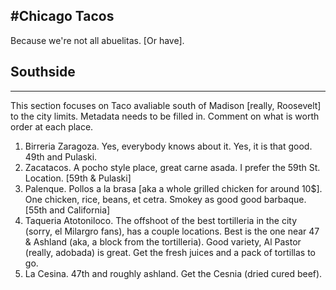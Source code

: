 #Chicago Tacos
------
Because we're not all abuelitas. [Or have]. 

## Southside
-----
This section focuses on Taco avaliable south of Madison [really, Roosevelt] to the city limits.  Metadata needs to be filled in. Comment on what is worth order at each place. 

1. Birreria Zaragoza. Yes, everybody knows about it. Yes, it is that good. 49th and Pulaski. 
2. Zacatacos. A pocho style place, great carne asada. I prefer the 59th St. Location. [59th & Pulaski]
3. Palenque. Pollos a la brasa [aka a whole grilled chicken for around 10$]. One chicken, rice, beans, et cetra. Smokey as good good barbaque. [55th and California]
4. Taqueria Atotoniloco. The offshoot of the best tortilleria in the city (sorry, el Milargro fans), has a couple locations. Best is the one near 47 & Ashland (aka, a block from the tortilleria). Good variety, Al Pastor (really, adobada) is great. Get the fresh juices and a pack of tortillas to go. 
5. La Cesina. 47th and roughly ashland. Get the Cesnia (dried cured beef). 
